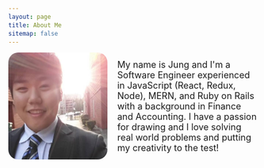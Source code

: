```yaml
---
layout: page
title: About Me
sitemap: false
---
```


<div class="main">
    <img class="profile-image" src="/assets/img/projects/profile.jpg">
    <div class="about-me-text">My name is Jung and I'm a Software Engineer experienced in JavaScript (React, Redux, Node), MERN, and Ruby on Rails with a background in Finance and Accounting. I have a passion for drawing and I love solving real world problems and putting my creativity to the test! </div>
<div><style>
    .main {
        display: flex;
        flex-direction: row;
        align-items: center;
    }
    .profile-image {
        width: 200px;
        /* height: 100px; */
        border-radius: 20px;
    }
    .about-me-text {
        font-size: 18px;
        margin-left: 20px;
    }

</style>




